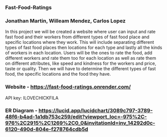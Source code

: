 ### Fast-Food-Ratings 
### Jonathan Martin, Willeam Mendez, Carlos Lopez
  In this project we will be created a website where user can input and rate fast food  and their workers from 
  different types of fast food place and specific locations where they work. This will include separating different 
  types of fast food places then locations for each type and lastly all the kinds of workers in each location. 
  Users will be the ones to rate the food, add different workers and rate them too for each location as well as rate 
  them on different attributes, like speed and kindness for the workers and price, taste or quality. 
  Then we will have to determine the different types of fast food, the specific locations and the food they have.

### Website  - https://fast-food-ratings.onrender.com/
  API key: ILOVECHICKFILA

### ER Diagram - https://lucid.app/lucidchart/3089c797-3789-48f6-b4ad-1a1db753c259/edit?viewport_loc=-975%2C-976%2C2915%2C1269%2C0_0&invitationId=inv_14292d0c-6120-490d-804e-f278764cdb5d
